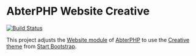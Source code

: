 # AbterPHP Website Creative

[![Build Status](https://github.com/abterphp/website-creative/actions/workflows/ci.yml/badge.svg?branch=main)](https://github.com/abterphp/website-creative/actions)

This project adjusts the [Website module](https://github.com/abtercms/website) of [AbterPHP](https://github.com/abtercms/abterphp) to
use the [Creative theme](https://github.com/BlackrockDigital/startbootstrap-creative) from [Start Bootstrap](https://startbootstrap.com/).
